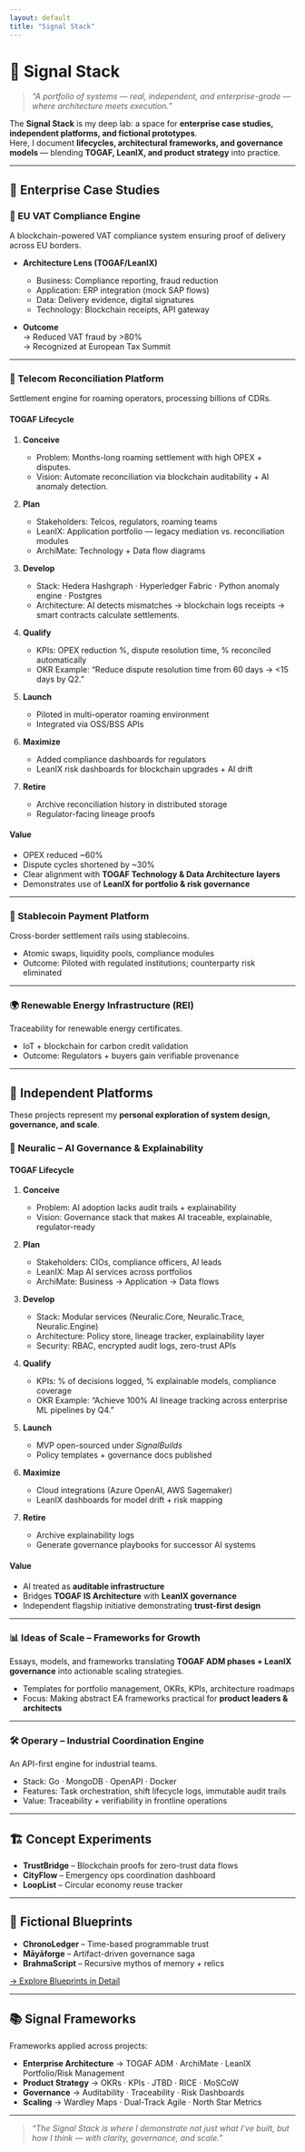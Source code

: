 ```yaml
---
layout: default
title: "Signal Stack"
---
```


# 🧠 Signal Stack

> *“A portfolio of systems — real, independent, and enterprise-grade — where architecture meets execution.”*

The **Signal Stack** is my deep lab: a space for **enterprise case studies, independent platforms, and fictional prototypes**.  
Here, I document **lifecycles, architectural frameworks, and governance models** — blending **TOGAF, LeanIX, and product strategy** into practice.

---

## 🚀 Enterprise Case Studies

### 📑 EU VAT Compliance Engine  
A blockchain-powered VAT compliance system ensuring proof of delivery across EU borders.  

- **Architecture Lens (TOGAF/LeanIX)**  
  - Business: Compliance reporting, fraud reduction  
  - Application: ERP integration (mock SAP flows)  
  - Data: Delivery evidence, digital signatures  
  - Technology: Blockchain receipts, API gateway  

- **Outcome**  
  → Reduced VAT fraud by >80%  
  → Recognized at European Tax Summit  

---

### 📡 Telecom Reconciliation Platform  
Settlement engine for roaming operators, processing billions of CDRs.  

#### TOGAF Lifecycle  

1. **Conceive**  
   - Problem: Months-long roaming settlement with high OPEX + disputes.  
   - Vision: Automate reconciliation via blockchain auditability + AI anomaly detection.  

2. **Plan**  
   - Stakeholders: Telcos, regulators, roaming teams  
   - LeanIX: Application portfolio — legacy mediation vs. reconciliation modules  
   - ArchiMate: Technology + Data flow diagrams  

3. **Develop**  
   - Stack: Hedera Hashgraph · Hyperledger Fabric · Python anomaly engine · Postgres  
   - Architecture: AI detects mismatches → blockchain logs receipts → smart contracts calculate settlements.  

4. **Qualify**  
   - KPIs: OPEX reduction %, dispute resolution time, % reconciled automatically  
   - OKR Example: “Reduce dispute resolution time from 60 days → <15 days by Q2.”  

5. **Launch**  
   - Piloted in multi-operator roaming environment  
   - Integrated via OSS/BSS APIs  

6. **Maximize**  
   - Added compliance dashboards for regulators  
   - LeanIX risk dashboards for blockchain upgrades + AI drift  

7. **Retire**  
   - Archive reconciliation history in distributed storage  
   - Regulator-facing lineage proofs  

#### Value  
- OPEX reduced ~60%  
- Dispute cycles shortened by ~30%  
- Clear alignment with **TOGAF Technology & Data Architecture layers**  
- Demonstrates use of **LeanIX for portfolio & risk governance**  

---

### 💱 Stablecoin Payment Platform  
Cross-border settlement rails using stablecoins.  

- Atomic swaps, liquidity pools, compliance modules  
- Outcome: Piloted with regulated institutions; counterparty risk eliminated  

---

### 🌍 Renewable Energy Infrastructure (REI)  
Traceability for renewable energy certificates.  

- IoT + blockchain for carbon credit validation  
- Outcome: Regulators + buyers gain verifiable provenance  

---

## 🌱 Independent Platforms

These projects represent my **personal exploration of system design, governance, and scale**.  

### 🔐 Neuralic – AI Governance & Explainability  

#### TOGAF Lifecycle  

1. **Conceive**  
   - Problem: AI adoption lacks audit trails + explainability  
   - Vision: Governance stack that makes AI traceable, explainable, regulator-ready  

2. **Plan**  
   - Stakeholders: CIOs, compliance officers, AI leads  
   - LeanIX: Map AI services across portfolios  
   - ArchiMate: Business → Application → Data flows  

3. **Develop**  
   - Stack: Modular services (Neuralic.Core, Neuralic.Trace, Neuralic.Engine)  
   - Architecture: Policy store, lineage tracker, explainability layer  
   - Security: RBAC, encrypted audit logs, zero-trust APIs  

4. **Qualify**  
   - KPIs: % of decisions logged, % explainable models, compliance coverage  
   - OKR Example: “Achieve 100% AI lineage tracking across enterprise ML pipelines by Q4.”  

5. **Launch**  
   - MVP open-sourced under *SignalBuilds*  
   - Policy templates + governance docs published  

6. **Maximize**  
   - Cloud integrations (Azure OpenAI, AWS Sagemaker)  
   - LeanIX dashboards for model drift + risk mapping  

7. **Retire**  
   - Archive explainability logs  
   - Generate governance playbooks for successor AI systems  

#### Value  
- AI treated as **auditable infrastructure**  
- Bridges **TOGAF IS Architecture** with **LeanIX governance**  
- Independent flagship initiative demonstrating **trust-first design**  

---

### 📊 Ideas of Scale – Frameworks for Growth  
Essays, models, and frameworks translating **TOGAF ADM phases + LeanIX governance** into actionable scaling strategies.  

- Templates for portfolio management, OKRs, KPIs, architecture roadmaps  
- Focus: Making abstract EA frameworks practical for **product leaders & architects**  

---

### 🛠 Operary – Industrial Coordination Engine  
An API-first engine for industrial teams.  

- Stack: Go · MongoDB · OpenAPI · Docker  
- Features: Task orchestration, shift lifecycle logs, immutable audit trails  
- Value: Traceability + verifiability in frontline operations  
---

## 🏗️ Concept Experiments

- **TrustBridge** – Blockchain proofs for zero-trust data flows  
- **CityFlow** – Emergency ops coordination dashboard  
- **LoopList** – Circular economy reuse tracker  

---

## 🔮 Fictional Blueprints

- **ChronoLedger** – Time-based programmable trust  
- **Māyāforge** – Artifact-driven governance saga  
- **BrahmaScript** – Recursive mythos of memory + relics  

[→ Explore Blueprints in Detail](/blueprints)

---

## 📚 Signal Frameworks

Frameworks applied across projects:  
- **Enterprise Architecture** → TOGAF ADM · ArchiMate · LeanIX Portfolio/Risk Management  
- **Product Strategy** → OKRs · KPIs · JTBD · RICE · MoSCoW  
- **Governance** → Auditability · Traceability · Risk Dashboards  
- **Scaling** → Wardley Maps · Dual-Track Agile · North Star Metrics  

---

> *“The Signal Stack is where I demonstrate not just what I’ve built, but how I think — with clarity, governance, and scale.”*

